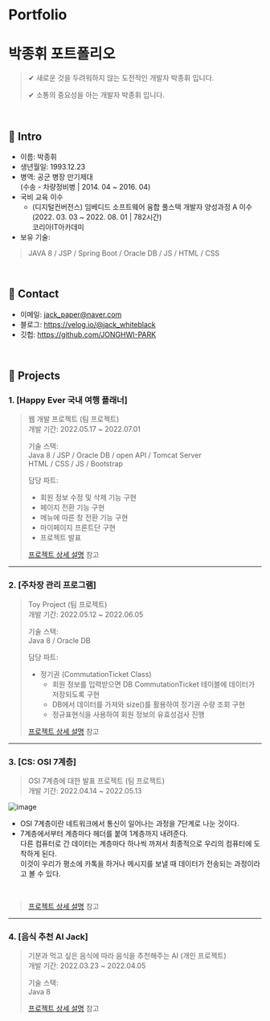 # Portfolio

# 박종휘 포트폴리오
>✔ 새로운 것을 두려워하지 않는 도전적인 개발자 박종휘 입니다.
>
>✔ 소통의 중요성을 아는 개발자 박종휘 입니다.

</br>

## :pushpin: Intro
- 이름: 박종휘
- 생년월일: 1993.12.23
- 병역: 공군 병장 만기제대 <br>
        (수송 - 차량정비병 | 2014. 04 ~ 2016. 04)
- 국비 교육 이수
    - (디지털컨버전스) 임베디드 소프트웨어 융합 풀스택 개발자 양성과정 A 이수 <br>
      (2022. 03. 03 ~ 2022. 08. 01 | 782시간) <br>
      코리아IT아카데미
- 보유 기술:
> JAVA 8 / JSP / Spring Boot / Oracle DB / JS / HTML / CSS

</br>

## :pushpin: Contact
- 이메일: jack_paper@naver.com
- 블로그: https://velog.io/@jack_whiteblack
- 깃헙: https://github.com/JONGHWI-PARK

</br>

## :pushpin: Projects
### 1. [Happy Ever 국내 여행 플래너]
>웹 개발 프로젝트  (팀 프로젝트)  
>개발 기간: 2022.05.17 ~ 2022.07.01  
>  
>기술 스택:  
>Java 8 / JSP / Oracle DB / open API / Tomcat Server  
>HTML / CSS / JS / Bootstrap
> 
>담당 파트:  
>- 회원 정보 수정 및 삭제 기능 구현  
>- 페이지 전환 기능 구현 
>- 메뉴에 따른 창 전환 기능 구현  
>- 마이페이지 프론트단 구현  
>- 프로젝트 발표  
>
>[프로젝트 상세 설명](https://github.com/JONGHWI-PARK/Team-Project_Travel-Planner_Happy-Ever) 참고

---

### 2. [주차장 관리 프로그램]
>Toy Project  (팀 프로젝트)  
>개발 기간: 2022.05.12 ~ 2022.06.05  
>  
>기술 스택:  
>Java 8 / Oracle DB
>
>담당 파트:
>- 정기권 (CommutationTicket Class)
>   - 회원 정보를 입력받으면 DB CommutationTicket 테이블에 데이터가 저장되도록 구현
>   - DB에서 데이터를 가져와 size()를 활용하여 정기권 수량 조회 구현  
>   - 정규표현식을 사용하여 회원 정보의 유효성검사 진행 
> 
>[프로젝트 상세 설명](https://github.com/JONGHWI-PARK/Team-Project_PARKING) 참고

---

### 3. [CS: OSI 7계층]
>OSI 7계층에 대한 발표 프로젝트  (팀 프로젝트)  
>개발 기간: 2022.04.14 ~ 2022.05.13  

![image](https://user-images.githubusercontent.com/100775231/192337462-04695b55-df8e-41c8-b6de-47a2d3c21032.png) 
  - OSI 7계층이란 네트워크에서 통신이 일어나는 과정을 7단계로 나눈 것이다. 
  - 7계층에서부터 계층마다 헤더를 붙여 1계층까지 내려준다.  
    다른 컴퓨터로 간 데이터는 계층마다 하나씩 까져서 최종적으로 우리의 컴퓨터에 도착하게 된다.  
    이것이 우리가 평소에 카톡을 하거나 메시지를 보낼 때 데이터가 전송되는 과정이라고 볼 수 있다.
    
<br>

>[프로젝트 상세 설명](https://velog.io/@jack_whiteblack/OSI-7-%EA%B3%84%EC%B8%B5) 참고

---

### 4. [음식 추천 AI Jack]
>기분과 먹고 싶은 음식에 따라 음식을 추천해주는 AI  (개인 프로젝트)  
>개발 기간: 2022.03.23 ~ 2022.04.05
>  
>기술 스택:  
>Java 8   
>  
>[프로젝트 상세 설명](https://github.com/JONGHWI-PARK/Personal-Project_AI-Jack) 참고
